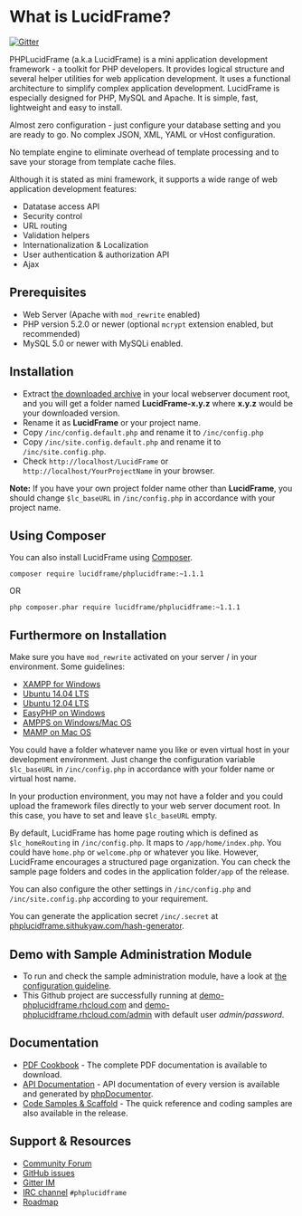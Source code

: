 # What is LucidFrame?

[![Gitter](https://badges.gitter.im/Join%20Chat.svg)](https://gitter.im/cithukyaw/LucidFrame?utm_source=badge&utm_medium=badge&utm_campaign=pr-badge&utm_content=badge)

PHPLucidFrame (a.k.a LucidFrame) is a mini application development framework - a toolkit for PHP developers. It provides logical structure and several helper utilities for web application development.
It uses a functional architecture to simplify complex application development. LucidFrame is especially designed for PHP, MySQL and Apache. It is simple, fast, lightweight and easy to install.

Almost zero configuration - just configure your database setting and you are ready to go. No complex JSON, XML, YAML or vHost configuration.

No template engine to eliminate overhead of template processing and to save your storage from template cache files.

Although it is stated as mini framework, it supports a wide range of web application development features:

- Datatase access API
- Security control
- URL routing
- Validation helpers
- Internationalization & Localization
- User authentication & authorization API
- Ajax

## Prerequisites

- Web Server (Apache with `mod_rewrite` enabled)
- PHP version 5.2.0 or newer (optional `mcrypt` extension enabled, but recommended)
- MySQL 5.0 or newer with MySQLi enabled.

## Installation

- Extract [the downloaded archive](https://github.com/cithukyaw/LucidFrame/releases/latest) in your local webserver document root, and you will get a folder named **LucidFrame-x.y.z** where **x.y.z** would be your downloaded version.
- Rename it as **LucidFrame** or your project name.
- Copy `/inc/config.default.php` and rename it to `/inc/config.php`
- Copy `/inc/site.config.default.php` and rename it to `/inc/site.config.php`.
- Check `http://localhost/LucidFrame` or `http://localhost/YourProjectName` in your browser.

**Note:** If you have your own project folder name other than **LucidFrame**, you should change `$lc_baseURL` in `/inc/config.php` in accordance with your project name.

## Using Composer

You can also install LucidFrame using [Composer](http://getcomposer.org/).

    composer require lucidframe/phplucidframe:~1.1.1

OR

	php composer.phar require lucidframe/phplucidframe:~1.1.1

## Furthermore on Installation

Make sure you have `mod_rewrite` activated on your server / in your environment.
Some guidelines:

- [XAMPP for Windows](http://www.leonardaustin.com/blog/technical/enable-mod_rewrite-in-xampp/)
- [Ubuntu 14.04 LTS](http://www.dev-metal.com/enable-mod_rewrite-ubuntu-14-04-lts/)
- [Ubuntu 12.04 LTS](http://www.dev-metal.com/enable-mod_rewrite-ubuntu-12-04-lts/)
- [EasyPHP on Windows](http://stackoverflow.com/questions/8158770/easyphp-and-htaccess)
- [AMPPS on Windows/Mac OS](http://www.softaculous.com/board/index.php?tid=3634&title=AMPPS_rewrite_enable/disable_option%3F_please%3F)
- [MAMP on Mac OS](http://stackoverflow.com/questions/7670561/how-to-get-htaccess-to-work-on-mamp)

You could have a folder whatever name you like or even virtual host in your development environment.
Just change the configuration variable `$lc_baseURL` in `/inc/config.php` in accordance with your folder name or virtual host name.

In your production environment, you may not have a folder and you could upload the framework files directly to your web server document root.
In this case, you have to set and leave `$lc_baseURL` empty.

By default, LucidFrame has home page routing which is defined as `$lc_homeRouting` in `/inc/config.php`. It maps to `/app/home/index.php`. You could have `home.php` or `welcome.php` or whatever you like. However, LucidFrame encourages a structured page organization. You can check the sample page folders and codes in the application folder`/app` of the release.

You can also configure the other settings in `/inc/config.php` and `/inc/site.config.php` according to your requirement.

You can generate the application secret `/inc/.secret` at [phplucidframe.sithukyaw.com/hash-generator](http://phplucidframe.sithukyaw.com/hash-generator).

## Demo with Sample Administration Module

- To run and check the sample administration module, have a look at [the configuration guideline](https://github.com/cithukyaw/LucidFrame/wiki/Configuration-for-The-Sample-Administration-Module).
- This Github project are successfully running at [demo-phplucidframe.rhcloud.com](http://demo-phplucidframe.rhcloud.com) and [demo-phplucidframe.rhcloud.com/admin](http://demo-phplucidframe.rhcloud.com/admin) with default user *admin/password*.

## Documentation

- [PDF Cookbook](http://phplucidframe.sithukyaw.com/cookbook) - The complete PDF documentation is available to download.
- [API Documentation](http://phplucidframe.sithukyaw.com/api) - API documentation of every version is available and generated by [phpDocumentor](http://phpdoc.org).
- [Code Samples & Scaffold](https://github.com/cithukyaw/LucidFrame/releases/latest) - The quick reference and coding samples are also available in the release.

## Support & Resources

- [Community Forum](http://phplucidframe.sithukyaw.com/community)
- [GitHub issues](https://github.com/cithukyaw/LucidFrame/issues)
- [Gitter IM](http://gitter.im/cithukyaw/LucidFrame)
- [IRC channel](http://webchat.freenode.net/?channels=#phplucidframe) `#phplucidframe`
- [Roadmap](https://trello.com/b/zj5l6GP1/phplucidframe-development)
